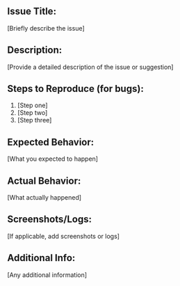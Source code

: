 ## Issue Title:
[Briefly describe the issue]

## Description:
[Provide a detailed description of the issue or suggestion]

## Steps to Reproduce (for bugs):
1. [Step one]
2. [Step two]
3. [Step three]

## Expected Behavior:
[What you expected to happen]

## Actual Behavior:
[What actually happened]

## Screenshots/Logs:
[If applicable, add screenshots or logs]

## Additional Info:
[Any additional information]

